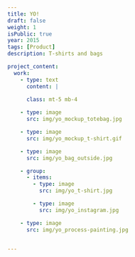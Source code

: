 ```yaml
---
title: YO!
draft: false
weight: 1
isPublic: true
year: 2015
tags: [Product]
description: T-shirts and bags

project_content:
  work:
    - type: text
      content: |
       
      class: mt-5 mb-4

    - type: image
      src: img/yo_mockup_totebag.jpg

    - type: image
      src: img/yo_mockup_t-shirt.gif

    - type: image
      src: img/yo_bag_outside.jpg

    - group:
      - items:
        - type: image
          src: img/yo_t-shirt.jpg

        - type: image
          src: img/yo_instagram.jpg

    - type: image
      src: img/yo_process-painting.jpg


---
```


